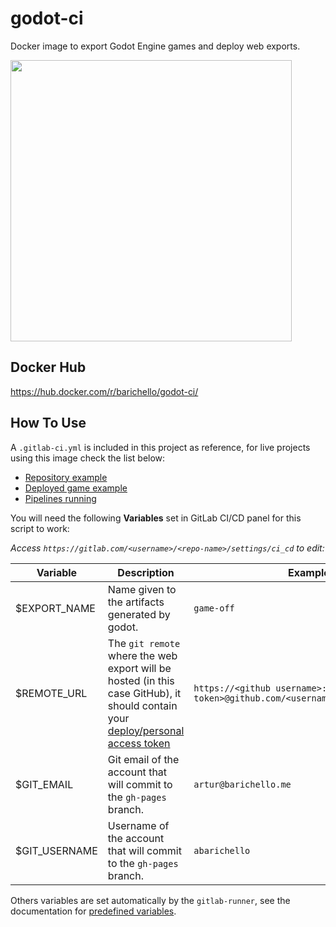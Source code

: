 # godot-ci
Docker image to export Godot Engine games and deploy web exports.

<img src="https://i.imgur.com/nwZHG4f.png" width=450>

## Docker Hub
https://hub.docker.com/r/barichello/godot-ci/

## How To Use

A `.gitlab-ci.yml` is included in this project as reference, for live projects using this image check the list below:<br>

- [Repository example](https://github.com/aBARICHELLO/game-off)
- [Deployed game example](http://barichello.me/game-off/)
- [Pipelines running](https://gitlab.com/BARICHELLO/game-off/pipelines)

You will need the following **Variables** set in GitLab CI/CD panel for this script to work:

*Access `https://gitlab.com/<username>/<repo-name>/settings/ci_cd` to edit:*

|Variable|Description|Example|
|-|-|-|
| $EXPORT_NAME | Name given to the artifacts generated by godot. | `game-off`
| $REMOTE_URL | The `git remote` where the web export will be hosted (in this case GitHub), it should contain your [deploy/personal access token](https://github.com/settings/tokens)|`https://<github username>:<deploy token>@github.com/<username>/<repository>.git`
| $GIT_EMAIL | Git email of the account that will commit to the `gh-pages` branch. | `artur@barichello.me`
| $GIT_USERNAME | Username of the account that will commit to the `gh-pages` branch. | `abarichello`

Others variables are set automatically by the `gitlab-runner`, see the documentation for [predefined variables](https://docs.gitlab.com/ee/ci/variables/predefined_variables.html).<br>
